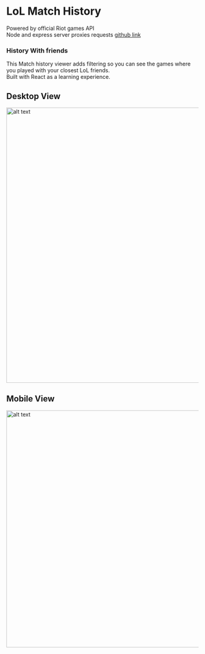 # LoL Match History

Powered by official Riot games API    
Node and express server proxies requests [github link](https://github.com/rlopezlu/serverlol)



### History With friends
This Match history viewer adds filtering so you can see the games where you played with your closest 
LoL friends.  
Built with React as a learning experience.

## Desktop View
<img src="https://i.imgur.com/Da367CM.png" alt="alt text" width="720" >

## Mobile View
<img src="https://i.imgur.com/ep9fNjk.jpg" alt="alt text" width="620" >
